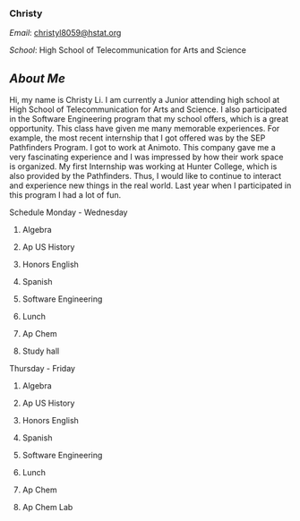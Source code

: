 ### Christy 

_Email_: christyl8059@hstat.org 

_School_: High School of Telecommunication for Arts and Science 

## **_About Me_** 

Hi, my name is Christy Li. I am currently a Junior attending high school at High School of Telecommunication for Arts and Science. I also participated in the Software Engineering program that my school offers, which is a great opportunity. This class have given me many memorable experiences. For example, the most recent internship that I got offered was by the SEP Pathfinders Program. I got to work at Animoto. This company gave me a very fascinating experience and I was impressed by how their work space is organized. My first Internship was working at Hunter College, which is also provided by the Pathfinders. Thus, I would like to continue to interact and experience new things in the real world. Last year when I participated in this program I had a lot of fun. 

Schedule
 Monday - Wednesday 
 
1. Algebra 

2. Ap US History 

3. Honors English

4. Spanish 

5. Software Engineering

6. Lunch

7. Ap Chem 

8. Study hall 

Thursday - Friday 

1. Algebra 

2. Ap US History

3. Honors English 

4. Spanish

5. Software Engineering

6. Lunch

7. Ap Chem 

8. Ap Chem Lab